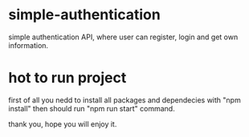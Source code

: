 # simple-authentication
simple authentication API, where user can register, login and get own information.

# hot to run project
first of all you nedd to install all packages and dependecies with "npm install"
then should run "npm run start" command.

thank you, hope you will enjoy it.

